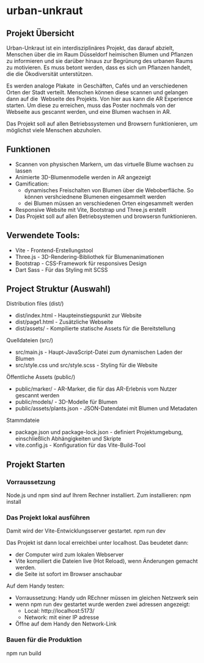 # urban-unkraut
## Projekt Übersicht 
Urban-Unkraut ist ein interdisziplinäres Projekt, das darauf abzielt, Menschen über die im Raum Düsseldorf heimischen Blumen und Pflanzen zu informieren und sie darüber hinaus zur Begrünung des urbanen Raums zu motivieren. 
Es muss betont werden, dass es sich um Pflanzen handelt, die die Ökodiversität unterstützen. 

Es werden analoge Plakate  in Geschäften, Cafés und an verschiedenen Orten der Stadt verteilt. Menschen können diese scannen und gelangen dann auf die  Webseite des Projekts. Von hier aus kann die AR Experience starten. Um diese zu erreichen, muss das Poster nochmals von der Webseite aus gescannt werden, und eine Blumen wachsen in AR. 

Das Projekt soll auf allen Betriebssystemen und Browsern funktionieren, um möglichst viele Menschen abzuholen. 

## Funktionen
- Scannen von physischen Markern, um das virtuelle Blume wachsen zu lassen
- Animierte 3D-Blumenmodelle werden in AR angezeigt
- Gamification: 
    - dynamisches Freischalten von Blumen über die Weboberfläche. So können vershciednene Blumenen eingesammelt werden
    - dei Blumen müssen an verschiedenen Orten eingesammelt werden
- Responsive Website mit Vite, Bootstrap und Three.js erstellt
- Das Projekt soll auf allen Betriebsystemen und browsersn funktionieren. 

## Verwendete Tools:
- Vite - Frontend-Erstellungstool
- Three.js - 3D-Rendering-Bibliothek für Blumenanimationen
- Bootstrap - CSS-Framework für responsives Design
- Dart Sass - Für das Styling mit SCSS

## Project Struktur (Auswahl)
Distribution files (dist/)
- dist/index.html - Haupteinstiegspunkt zur Website
- dist/page1.html - Zusätzliche Webseite
- dist/assets/ - Kompilierte statische Assets für die Bereitstellung

Quelldateien (src/)
- src/main.js - Haupt-JavaScript-Datei zum dynamischen Laden der Blumen
- src/style.css und src/style.scss - Styling für die Website

Öffentliche Assets (public/)
- public/marker/ - AR-Marker, die für das AR-Erlebnis vom Nutzer gescannt werden
- public/models/ - 3D-Modelle für Blumen
- public/assets/plants.json - JSON-Datendatei mit Blumen und Metadaten

Stammdateie
- package.json und package-lock.json - definiert Projektumgebung, einschließlich Abhängigkeiten und Skripte
- vite.config.js - Konfiguration für das Vite-Build-Tool

## Projekt Starten
### Vorraussetzung 
Node.js und npm sind auf Ihrem Rechner installiert. Zum installieren: 
    npm install

### Das Projekt lokal ausführen
Damit wird der Vite-Entwicklungsserver gestartet. 
    npm run dev

Das Projekt ist dann local erreichbei unter localhost. Das beudetet dann:
- der Computer wird zum lokalen Webserver
- Vite kompiliert die Dateien live (Hot Reload), wenn Änderungen gemacht werden.
- die Seite ist sofort im Browser anschaubar

Auf dem Handy testen:
- Vorraussetzung: Handy udn REchner müssen im gleichen Netzwerk sein 
- wenn  npm run dev gestartet wurde werden zwei adressen angezeigt:
    - Local: http://localhost:5173/
    - Network: mit einer IP adresse
- Öffne auf dem Handy den Network-Link 


### Bauen für die Produktion
npm run build
